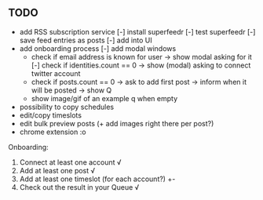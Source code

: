 ## TODO

- add RSS subscription service
  [-] install superfeedr
  [-] test superfeedr
  [-] save feed entries as posts
  [-] add into UI
- add onboarding process
  [-] add modal windows
  - check if email address is known for user -> show modal asking for it
  [-] check if identities.count == 0 -> show (modal) asking to connect twitter account
  - check if posts.count == 0 -> ask to add first post -> inform when it will be posted -> show Q
  - show image/gif of an example q when empty
- possibility to copy schedules
- edit/copy timeslots
- edit bulk preview posts (+ add images right there per post?)
- chrome extension :o


Onboarding:

1) Connect at least one account √
2) Add at least one post √
3) Add at least one timeslot (for each account?) +-
4) Check out the result in your Queue √
